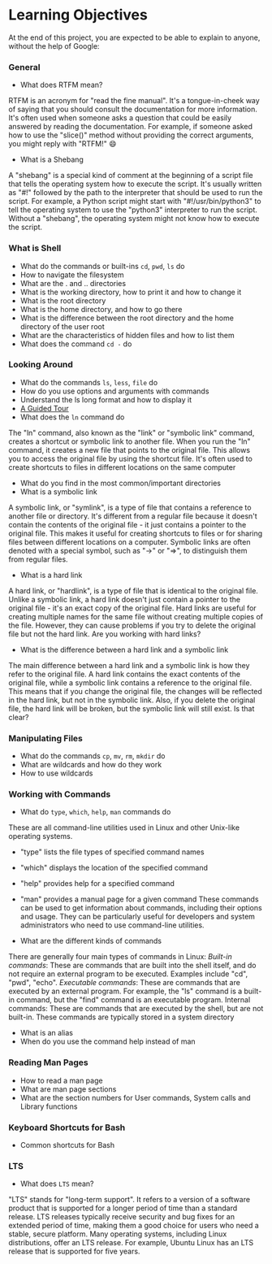 # Learning Objectives

At the end of this project, you are expected to be able to explain to anyone, without the help of Google:

### General

- What does RTFM mean?

RTFM is an acronym for "read the fine manual". It's a tongue-in-cheek way of saying that you should consult the documentation for more information. It's often used when someone asks a question that could be easily answered by reading the documentation. For example, if someone asked how to use the "slice()" method without providing the correct arguments, you might reply with "RTFM!" 😄

- What is a Shebang

A "shebang" is a special kind of comment at the beginning of a script file that tells the operating system how to execute the script. It's usually written as "#!" followed by the path to the interpreter that should be used to run the script. For example, a Python script might start with "#!/usr/bin/python3" to tell the operating system to use the "python3" interpreter to run the script. Without a "shebang", the operating system might not know how to execute the script.

### What is Shell
- What do the commands or built-ins `cd`, `pwd`, `ls` do
- How to navigate the filesystem
- What are the . and .. directories
- What is the working directory, how to print it and how to change it
- What is the root directory
- What is the home directory, and how to go there
- What is the difference between the root directory and the home directory of the user root
- What are the characteristics of hidden files and how to list them
- What does the command `cd -` do

### Looking Around
- What do the commands `ls`, `less`, `file` do
- How do you use options and arguments with commands
- Understand the ls long format and how to display it
- [A Guided Tour]()
- What does the `ln` command do

The "ln" command, also known as the "link" or "symbolic link" command, creates a shortcut or symbolic link to another file. When you run the "ln" command, it creates a new file that points to the original file. This allows you to access the original file by using the shortcut file. It's often used to create shortcuts to files in different locations on the same computer

- What do you find in the most common/important directories
- What is a symbolic link

A symbolic link, or "symlink", is a type of file that contains a reference to another file or directory. It's different from a regular file because it doesn't contain the contents of the original file - it just contains a pointer to the original file. This makes it useful for creating shortcuts to files or for sharing files between different locations on a computer. Symbolic links are often denoted with a special symbol, such as "→" or "⇒", to distinguish them from regular files.

- What is a hard link

A hard link, or "hardlink", is a type of file that is identical to the original file. Unlike a symbolic link, a hard link doesn't just contain a pointer to the original file - it's an exact copy of the original file. Hard links are useful for creating multiple names for the same file without creating multiple copies of the file. However, they can cause problems if you try to delete the original file but not the hard link. Are you working with hard links?

- What is the difference between a hard link and a symbolic link

The main difference between a hard link and a symbolic link is how they refer to the original file. A hard link contains the exact contents of the original file, while a symbolic link contains a reference to the original file. This means that if you change the original file, the changes will be reflected in the hard link, but not in the symbolic link. Also, if you delete the original file, the hard link will be broken, but the symbolic link will still exist. Is that clear?

### Manipulating Files
- What do the commands `cp`, `mv`, `rm`, `mkdir` do
- What are wildcards and how do they work
- How to use wildcards

### Working with Commands
- What do `type`, `which`, `help`, `man` commands do

These are all command-line utilities used in Linux and other Unix-like operating systems.
- "type" lists the file types of specified command names
- "which" displays the location of the specified command
- "help" provides help for a specified command
- "man" provides a manual page for a given command
These commands can be used to get information about commands, including their options and usage. They can be particularly useful for developers and system administrators who need to use command-line utilities.


- What are the different kinds of commands

There are generally four main types of commands in Linux:
*Built-in commands*: These are commands that are built into the shell itself, and do not require an external program to be executed. Examples include "cd", "pwd", "echo".
*Executable commands*: These are commands that are executed by an external program. For example, the "ls" command is a built-in command, but the "find" command is an executable program. Internal commands: These are commands that are executed by the shell, but are not built-in. These commands are typically stored in a system directory


- What is an alias
- When do you use the command help instead of man

### Reading Man Pages
- How to read a man page
- What are man page sections
- What are the section numbers for User commands, System calls and Library functions

### Keyboard Shortcuts for Bash
- Common shortcuts for Bash

### LTS
- What does `LTS` mean?

"LTS" stands for "long-term support". It refers to a version of a software product that is supported for a longer period of time than a standard release. LTS releases typically receive security and bug fixes for an extended period of time, making them a good choice for users who need a stable, secure platform. Many operating systems, including Linux distributions, offer an LTS release. For example, Ubuntu Linux has an LTS release that is supported for five years.
